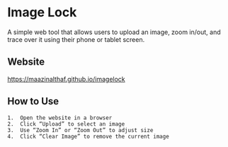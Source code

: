 # Image Lock

A simple web tool that allows users to upload an image, zoom in/out, and trace over it using their phone or tablet screen.

## Website
https://maazinalthaf.github.io/imagelock

## How to Use
	1.	Open the website in a browser
	2.	Click “Upload” to select an image
	3.	Use “Zoom In” or “Zoom Out” to adjust size
	4.	Click “Clear Image” to remove the current image




